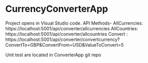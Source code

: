 # CurrencyConverterApp
Project opens in Visual Studio code.
API Methods-
AllCurrencies: https://localhost:5001/api/converter/allcurrencies
AllCountries: https://localhost:5001/api/converter/allcountries
Convert : https://localhost:5001/api/converter/convertcurrency?ConvertTo=GBP&ConvertFrom=USD&ValueToConvert=5

Unit test are located in ConverterApp git repo
